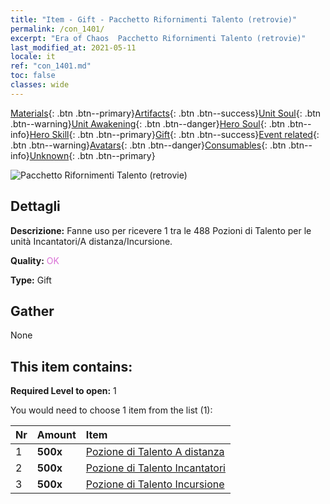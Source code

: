 ```yaml
---
title: "Item - Gift - Pacchetto Rifornimenti Talento (retrovie)"
permalink: /con_1401/
excerpt: "Era of Chaos  Pacchetto Rifornimenti Talento (retrovie)"
last_modified_at: 2021-05-11
locale: it
ref: "con_1401.md"
toc: false
classes: wide
---
```

 [Materials](/ItemsIT/){: .btn .btn--primary}[Artifacts](/ItemsIT/Artifacts/){: .btn .btn--success}[Unit Soul](/ItemsIT/UnitSoul/){: .btn .btn--warning}[Unit Awakening](/ItemsIT/UnitAwakening/){: .btn .btn--danger}[Hero Soul](/ItemsIT/HeroSoul/){: .btn .btn--info}[Hero Skill](/ItemsIT/HeroSkill/){: .btn .btn--primary}[Gift](/ItemsIT/Gift/){: .btn .btn--success}[Event related](/ItemsIT/Events/){: .btn .btn--warning}[Avatars](/ItemsIT/Avatars/){: .btn .btn--danger}[Consumables](/ItemsIT/Consumables/){: .btn .btn--info}[Unknown](/ItemsIT/Unknown/){: .btn .btn--primary}

 ![Pacchetto Rifornimenti Talento (retrovie)](/images/t/i_907015.png)

## Dettagli
 **Descrizione:** Fanne uso per ricevere 1 tra le 488 Pozioni di Talento per le unità Incantatori/A distanza/Incursione.

 **Quality:** <span style="color: #DA70D6">OK</span>

 **Type:** Gift

## Gather

  None

## This item contains:

 **Required Level to open:** 1

 You would need to choose 1 item from the list (1):

  | Nr | Amount |     Item    |
  |:---|:-------|:------------|
  | 1 |  **500x** | [Pozione di Talento A distanza](/ItemsIT/con_789/) |  | 
  | 2 |  **500x** | [Pozione di Talento Incantatori](/ItemsIT/con_790/) |  | 
  | 3 |  **500x** | [Pozione di Talento Incursione](/ItemsIT/con_788/) |  | 
